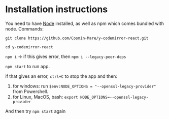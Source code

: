 # Installation instructions
You need to have [Node](https://nodejs.org/en) installed, as well as npm which comes bundled with node.
Commands:

`git clone https://github.com/Cosmin-Mare/y-codemirror-react.git`

`cd y-codemirror-react`

`npm i` -> if this gives error, then `npm i --legacy-peer-deps`

`npm start` to run app.

if that gives an error, `ctrl+C` to stop the app and then:

1. for windows: run `$env:NODE_OPTIONS = "--openssl-legacy-provider"` from Powershell.
2. for Linux, MacOS, bash: `export NODE_OPTIONS=--openssl-legacy-provider`

And then try `npm start` again

